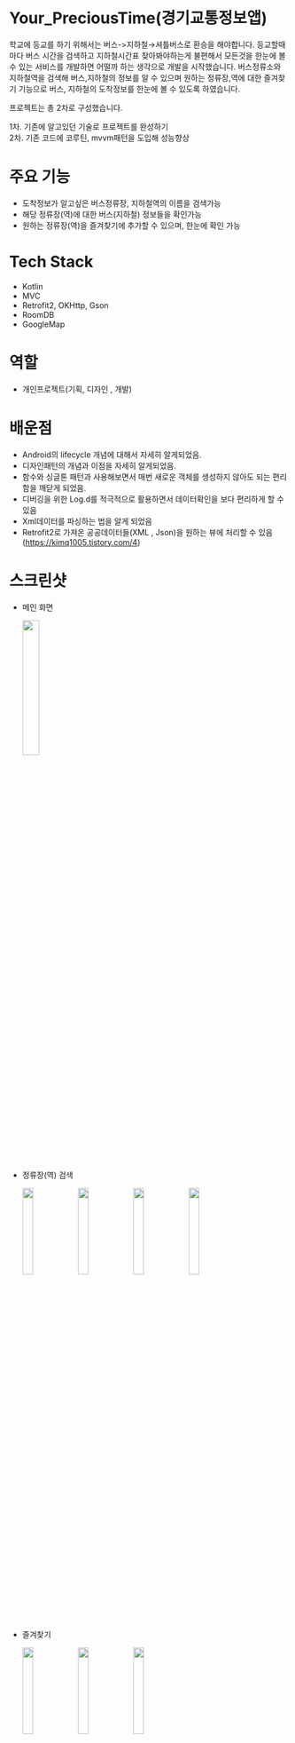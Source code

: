 # Your_PreciousTime(경기교통정보앱)

학교에 등교를 하기 위해서는 버스->지하철→셔틀버스로 환승을 해야합니다. 등교할때마다 버스 시간을 검색하고 지하철시간표 찾아봐야하는게 불편해서 모든것을 한눈에 볼 수 있는 서비스를 개발하면 어떨까 하는 생각으로 개발을 시작했습니다. 버스정류소와 지하철역을 검색해 버스,지하철의 정보를 알 수 있으며  원하는 정류장,역에 대한 즐겨찾기 기능으로 버스, 지하철의 도착정보를 한눈에 볼 수 있도록 하였습니다. 

프로젝트는 총 2차로 구성했습니다. 

1차. 기존에 알고있던 기술로 프로젝트를 완성하기  
2차. 기존 코드에 코루틴, mvvm패턴을 도입해 성능향상





# 주요 기능
* 도착정보가 알고싶은 버스정류장, 지하철역의 이름을 검색가능
* 해당 정류장(역)에 대한 버스(지하철) 정보들을 확인가능
* 원하는 정류장(역)을 즐겨찾기에 추가할 수 있으며, 한눈에 확인 가능



# Tech Stack
* Kotlin
* MVC
* Retrofit2, OKHttp, Gson
* RoomDB
* GoogleMap


# 역할
* 개인프로젝트(기획, 디자인 , 개발)

# 배운점
* Android의 lifecycle 개념에 대해서 자세히 알게되었음.
* 디자인패턴의 개념과 이점을 자세히 알게되었음.
* 함수와 싱글톤 패턴과 사용해보면서 매번 새로운 객체를 생성하지 않아도 되는 편리함을 깨닫게 되었음.
* 디버깅을 위한 Log.d를 적극적으로 활용하면서 데이터확인을 보다 편리하게 할 수 있음
* Xml데이터를 파싱하는 법을 알게 되었음
* Retrofit2로 가져온 공공데이터들(XML , Json)을 원하는 뷰에 처리할 수 있음 (https://kimq1005.tistory.com/4)


# 스크린샷
* 메인 화면  

  <img src = "https://user-images.githubusercontent.com/68366753/154833313-2a0e1467-56d8-444a-8d4e-65f875c1fce5.png" width="25%" height="25%">   
    
      
      
  
  
* 정류장(역) 검색

  <img src = "https://user-images.githubusercontent.com/68366753/154833313-2a0e1467-56d8-444a-8d4e-65f875c1fce5.png" width="20%" height="20%">  <img src = "https://user-images.githubusercontent.com/68366753/154833623-b78084e8-0876-481e-81ee-37095d575020.png" width="20%" height="20%">  <img src = "https://user-images.githubusercontent.com/68366753/154833637-3c48804e-a15b-4749-aed2-5c204424a4e3.png" width="20%" height="20%">
  <img src = "https://user-images.githubusercontent.com/68366753/154833703-77f69573-f9a3-4a9e-be57-328d5554961b.png" width="20%" height="20%"> 
 

 

* 즐겨찾기  
  
  <img src = "https://user-images.githubusercontent.com/68366753/154833778-2555b0fb-5ad0-4151-9f2a-69a81e93b436.png" width="20%" height="20%">  <img src = "https://user-images.githubusercontent.com/68366753/154833794-e0d1a9a0-d352-428f-b41f-8a97f8fed582.png" width="20%" height="20%">  <img src = "https://user-images.githubusercontent.com/68366753/154833814-9eeed1a5-78d2-4b4a-976a-b6c8145bc3ca.png" width="20%" height="20%">  
  
  


  





  

  


  
